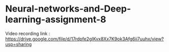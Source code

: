# Neural-networks-and-Deep-learning-assignment-8

Video recording link : https://drive.google.com/file/d/17rdpfe2gIKvx8Xx7K9ok3Afg6ii7uuhx/view?usp=sharing
